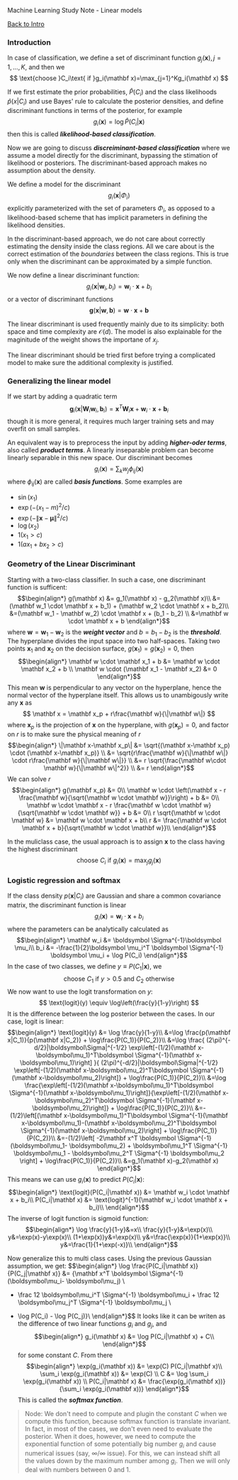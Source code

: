 Machine Learning Study Note - Linear models

[Back to Intro](/read.php?page=machine-learning/intro)

### Introduction
In case of classification, we define a set of discriminant function $g_j(\mathbf x), j =1,...,K$, and then we
$$
\text{choose }C_i\text{ if }g_i(\mathbf x)=\max_{j=1}^Kg_i(\mathbf x)
$$

If we first estimate the prior probabilities, $\hat P(C_i)$ and the class likelihoods $\hat p(x|C_i)$ and use Bayes' rule to calculate the posterior densities, and define discriminant functions in terms of the posterior, for example
$$
g_i(\mathbf x) = \log \hat P(C_i|\mathbf x)
$$
then this is called **_likelihood-based classification_**.

Now we are going to discuss **_discreiminant-based classification_** where we assume a model directly for the discriminant, bypassing the stimation of likelihood or posteriors. The discriminant-based approach makes no assumption about the density.

We define a model for the discriminant
$$
g_i(\mathbf x | \Phi_i)
$$
explicitly parameterized with the set of parameters $\Phi_i$, as opposed to a likelihood-based scheme that has implicit parameters in defining the likelihood densities.

In the discriminant-based approach, we do not care about correctly estimating the density inside the class regions. All we care about is the correct estimation of the _boundaries_ between the class regions. This is true only when the discriminant can be approximated by a simple function.

We now define a linear discriminant function:
$$
g_i(\mathbf x|\mathbf w_i, b_i) = \mathbf w_i \cdot \mathbf x + b_i
$$
or a vector of discriminant functions
$$
\mathbf g(\mathbf x|\mathbf w, \mathbf b) = \mathbf w \cdot \mathbf x + \mathbf b
$$

The linear discriminant is used frequently mainly due to its simplicity: both space and time complexity are $\mathcal O(d)$. The model is also explainable for the maginitude of the weight shows the importane of $x_j$.

The linear discriminant should be tried first before trying a complicated model to make sure the additional complexity is justified.

### Generalizing the linear model

If we start by adding a quadratic term
$$
\mathbf g_i(\mathbf x|\mathbf W_i\mathbf w_i, \mathbf b_i) = \mathbf x^T \mathbf W_i \mathbf x + \mathbf w_i \cdot \mathbf x + \mathbf b_i
$$
though it is more general, it requires much larger training sets and may overfit on small samples.

An equivalent way is to preprocess the input by adding **_higher-oder terms_**, also called **_product terms_**. A linearly inseparable problem can become linearly separable in this new space. Our discriminant becomes
$$
g_i(\mathbf x) = \sum_k w_j \phi_{ij}(\mathbf x)
$$
where $\phi_{ij}(\mathbf x)$ are called **_basis functions_**. Some examples are

* $\sin(x_1)$
* $\exp(-(x_1-m)^2/c)$
* $\exp(-\|\mathbf x-\mathbf \mu\|^2/c)$
* $\log(x_2)$
* $1(x_1 > c)$
* $1(ax_1 + bx_2 > c)$

### Geometry of the Linear Discriminant

Starting with a two-class classifier. In such a case, one discriminant function is sufficent:
$$\begin{align*}
g(\mathbf x) &= g_1(\mathbf x) - g_2(\mathbf x)\\
&=(\mathbf w_1 \cdot \mathbf x + b_1) + (\mathbf w_2 \cdot \mathbf x + b_2)\\
&=(\mathbf w_1 - \mathbf w_2) \cdot \mathbf x + (b_1 - b_2) \\
&=\mathbf w \cdot \mathbf x + b
\end{align*}$$
where $\mathbf w = \mathbf w_1 - \mathbf w_2$ is the **_weight vector_** and $b = b_1 - b_2$ is the **_threshold_**. The hyperplane divides the input space into two half-spaces. Taking two points $\mathbf x_1$ and $\mathbf x_2$ on the decision surface, $g(\mathbf x_1) = g(\mathbf x_2) = 0$, then
$$\begin{align*}
\mathbf w \cdot \mathbf x_1 + b &= \mathbf w \cdot \mathbf x_2 + b \\
\mathbf w \cdot (\mathbf x_1 - \mathbf x_2) &= 0
\end{align*}$$
This mean $\mathbf w$ is perpendicular to any vector on the hyperplane, hence the normal vector of the hyperplane itself. This allows us to unambigously write any $\mathbf x$ as
$$
\mathbf x = \mathbf x_p + r\frac{\mathbf w}{\|\mathbf w\|}
$$
where $\mathbf x_p$ is the projection of $\mathbf x$ on the hyperplane, with $g(\mathbf x_p) = 0$, and factor on $r$ is to make sure the physical meaning of $r$
$$\begin{align*}
\|\mathbf x-\mathbf x_p\| &= \sqrt{(\mathbf x-\mathbf x_p) \cdot (\mathbf x-\mathbf x_p)} \\
&= \sqrt{r\frac{\mathbf w}{\|\mathbf w\|} \cdot r\frac{\mathbf w}{\|\mathbf w\|}} \\
&= r \sqrt{\frac{\mathbf w\cdot \mathbf w}{\|\mathbf w\|^2}} \\
&= r
\end{align*}$$
We can solve $r$
$$\begin{align*}
g(\mathbf x_p) &= 0\\
\mathbf w \cdot \left(\mathbf x - r \frac{\mathbf w}{\sqrt{\mathbf w \cdot \mathbf w}}\right) + b &= 0\\
\mathbf w \cdot \mathbf x - r \frac{\mathbf w \cdot \mathbf w}{\sqrt{\mathbf w \cdot \mathbf w}} + b &= 0\\
r \sqrt{\mathbf w \cdot \mathbf w} &= \mathbf w \cdot \mathbf x + b\\
r  &= \frac{\mathbf w \cdot \mathbf x + b}{\sqrt{\mathbf w \cdot \mathbf w}}\\
\end{align*}$$

In the muliclass case, the usual approach is to assign $\mathbf x$ to the class having the highest discriminant
$$
\text{choose }C_i\text{ if }g_i(\mathbf x) = \max_j g_j(\mathbf x)
$$

### Logistic regression and softmax

If the class density $p(\mathbf x|C_i)$ are Gaussian and share a common covariance matrix, the discriminant function is linear
$$
g_i(\mathbf x) = \mathbf w_i \cdot \mathbf x + b_i
$$
where the parameters can be analytically calculated as
$$\begin{align*}
\mathbf w_i &= \boldsymbol \Sigma^{-1}\boldsymbol \mu_i\\
b_i &= -\frac{1}{2}\boldsymbol \mu_i^T \boldsymbol \Sigma^{-1} \boldsymbol \mu_i + \log P(C_i)
\end{align*}$$
In the case of two classes, we define $y\equiv P(C_1|\mathbf x)$, we
$$
\text{choose } C_1 \text{ if } y > 0.5\text{ and }C_2\text{ otherwise}
$$
We now want to use the logit transformation on $y$:
$$
\text{logit}(y) \equiv \log\left(\frac{y}{1-y}\right)
$$
It is the difference between the log posterior between the cases. In our case, logit is linear:
$$\begin{align*}
\text{logit}(y) &= \log \frac{y}{1-y}\\
&=\log \frac{p(\mathbf x|C_1)}{p(\mathbf x|C_2)} + \log\frac{P(C_1)}{P(C_2)}\\
&=\log \frac{
    (2\pi)^{-d/2}|\boldsymbol\Sigma|^{-1/2} \exp\left[-(1/2)(\mathbf x-\boldsymbol\mu_1)^T\boldsymbol \Sigma^{-1}(\mathbf x-\boldsymbol\mu_1)\right]
  }{
    (2\pi)^{-d/2}|\boldsymbol\Sigma|^{-1/2} \exp\left[-(1/2)(\mathbf x-\boldsymbol\mu_2)^T\boldsymbol \Sigma^{-1}(\mathbf x-\boldsymbol\mu_2)\right]} + \log\frac{P(C_1)}{P(C_2)}\\
&=\log \frac{\exp\left[-(1/2)(\mathbf x-\boldsymbol\mu_1)^T\boldsymbol \Sigma^{-1}(\mathbf x-\boldsymbol\mu_1)\right]}{\exp\left[-(1/2)(\mathbf x-\boldsymbol\mu_2)^T\boldsymbol \Sigma^{-1}(\mathbf x-\boldsymbol\mu_2)\right]} + \log\frac{P(C_1)}{P(C_2)}\\
&=-(1/2)\left[(\mathbf x-\boldsymbol\mu_1)^T\boldsymbol \Sigma^{-1}(\mathbf x-\boldsymbol\mu_1)-(\mathbf x-\boldsymbol\mu_2)^T\boldsymbol \Sigma^{-1}(\mathbf x-\boldsymbol\mu_2)\right] + \log\frac{P(C_1)}{P(C_2)}\\
&=-(1/2)\left[
  -2\mathbf x^T \boldsymbol \Sigma^{-1} (\boldsymbol\mu_1- \boldsymbol\mu_2) + \boldsymbol\mu_1^T \Sigma^{-1} \boldsymbol\mu_1 - \boldsymbol\mu_2^T \Sigma^{-1} \boldsymbol\mu_2
\right] + \log\frac{P(C_1)}{P(C_2)}\\
&=g_1(\mathbf x)-g_2(\mathbf x)
\end{align*}$$
This means we can use $g_i(\mathbf x)$ to predict $P(C_i|\mathbf x)$:
$$\begin{align*}
\text{logit}(P(C_i|\mathbf x)) &= \mathbf w_i \cdot \mathbf x + b_i\\
P(C_i|\mathbf x) &= \text{logit}^{-1}(\mathbf w_i \cdot \mathbf x + b_i)\\
\end{align*}$$
The inverse of logit function is sigmoid function:
$$\begin{align*}
\log \frac{y}{1-y}&=x\\
\frac{y}{1-y}&=\exp(x)\\
y&=\exp(x)-y\exp(x)\\
(1+\exp(x))y&=\exp(x)\\
y&=\frac{\exp(x)}{1+\exp(x)}\\
y&=\frac{1}{1+\exp(-x)}\\
\end{align*}$$

Now generalize this to multi class cases. Using the previous Gaussian assumption, we get:
$$\begin{align*}
\log \frac{P(C_i|\mathbf x)}{P(C_j|\mathbf x)} &=
{\mathbf x^T \boldsymbol \Sigma^{-1} (\boldsymbol\mu_i- \boldsymbol\mu_j) \\
- \frac 12 \boldsymbol\mu_i^T \Sigma^{-1} \boldsymbol\mu_i + \frac 12 \boldsymbol\mu_j^T \Sigma^{-1} \boldsymbol\mu_j \\
+ \log P(C_i) - \log P(C_j)}\\
\end{align*}$$
It looks like it can be writen as the difference of two linear functions $g_i$ and $g_j$,  and
$$\begin{align*}
g_i(\mathbf x) &= \log P(C_i|\mathbf x) + C\\
\end{align*}$$
for some constant $C$. From there
$$\begin{align*}
\exp(g_i(\mathbf x)) &= \exp(C) P(C_i|\mathbf x)\\
\sum_i \exp(g_i(\mathbf x)) &= \exp(C) \\
C &= \log \sum_i \exp(g_i(\mathbf x)) \\
P(C_i|\mathbf x) &= \frac{\exp(g_i(\mathbf x))}{\sum_i \exp(g_i(\mathbf x))}
\end{align*}$$
This is called the **_softmax function_**.
> Node: We don't need to compute and plugin the constant $C$ when we compute this function, because softmax function is translate invariant. In fact, in most of the cases, we don't even need to evaluate the posterior. When it does, however, we need to compute the exponential function of some potentially big number $g_i$ and cause numerical issues (say, $\infty / \infty$ issue). For this, we can instead shift all the values down by the maximum number among $g_i$. Then we will only deal with numbers between $0$ and $1$.